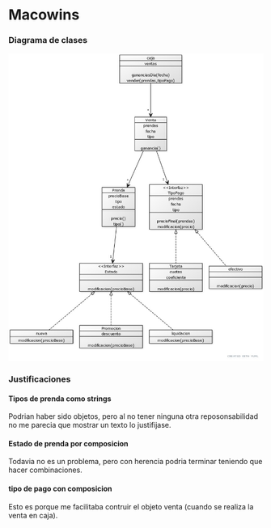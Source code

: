 # Macowins
### Diagrama de clases
![diagrama de clases](dc.jpg)
### Justificaciones
#### Tipos de prenda como strings
Podrian haber sido objetos, pero al no tener ninguna otra reposonsabilidad no me parecia que mostrar un texto lo justifijase.
#### Estado de prenda por composicion
Todavia no es un problema, pero con herencia podria terminar teniendo que hacer combinaciones.
#### tipo de pago con composicion
Esto es porque me facilitaba contruir el objeto venta (cuando se realiza la venta en caja).
